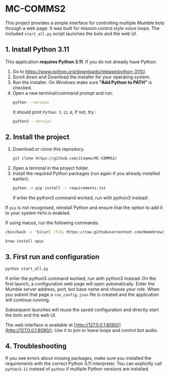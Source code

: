 # MC-COMMS2

This project provides a simple interface for controlling multiple Mumble bots through a web page. It was
built for mission control style voice loops. The included `start_all.py` script launches the bots and the web
UI.

## 1. Install Python 3.11

This application **requires Python 3.11**. If you do not already have Python:

1. Go to https://www.python.org/downloads/release/python-3110/.
2. Scroll down and Download the installer for your operating system.
3. Run the installer. On Windows make sure **"Add Python to PATH"** is checked.
4. Open a new terminal/command prompt and run:
   ```bash
   python --version
   ```
   It should print `Python 3.11.0`, if not, try :
   ```bash
   python3 --version
   ```
## 2. Install the project

1. Download or clone this repository.
   ```bash
   git clone https://github.com/itaame/MC-COMMS2/
   ```
3. Open a terminal in the project folder.
4. Install the required Python packages (run again if you already installed earlier):
   ```bash
   python -m pip install -r requirements.txt
   ```
   if erlier the python3 command worked, run with python3 instead:

If `pip` is not recognised, reinstall Python and ensure that the option to add it to your
system `PATH` is enabled.

If using macos, run the following commands:
```bash
/bin/bash -c "$(curl -fsSL https://raw.githubusercontent.com/Homebrew/install/HEAD/install.sh)"
```
```bash
brew install opus
```
## 3. First run and configuration
```bash
python start_all.py
```
if erlier the python3 command worked, run with python3 instead:
On the first launch, a configuration web page will open automatically. Enter the
Mumble server address, port, bot base name and choose your role. When you submit
that page a `run_config.json` file is created and the application will continue
running.

Subsequent launches will reuse the saved configuration and directly start the
bots and the web UI.

The web interface is available at [http://127.0.0.1:8080/](http://127.0.0.1:8080/).
Use it to join or leave loops and control bot audio.

## 4. Troubleshooting

If you see errors about missing packages, make sure you installed the
requirements with the correct Python 3.11 interpreter. You can explicitly call
`python3.11` instead of `python` if multiple Python versions are installed.

